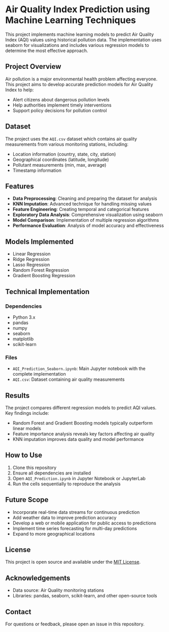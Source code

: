 # Air Quality Index Prediction using Machine Learning Techniques

This project implements machine learning models to predict Air Quality Index (AQI) values using historical pollution data. The implementation uses seaborn for visualizations and includes various regression models to determine the most effective approach.

## Project Overview

Air pollution is a major environmental health problem affecting everyone. This project aims to develop accurate prediction models for Air Quality Index to help:
- Alert citizens about dangerous pollution levels
- Help authorities implement timely interventions
- Support policy decisions for pollution control

## Dataset

The project uses the `AQI.csv` dataset which contains air quality measurements from various monitoring stations, including:
- Location information (country, state, city, station)
- Geographical coordinates (latitude, longitude)
- Pollutant measurements (min, max, average)
- Timestamp information

## Features

- **Data Preprocessing**: Cleaning and preparing the dataset for analysis
- **KNN Imputation**: Advanced technique for handling missing values
- **Feature Engineering**: Creating temporal and categorical features
- **Exploratory Data Analysis**: Comprehensive visualization using seaborn
- **Model Comparison**: Implementation of multiple regression algorithms
- **Performance Evaluation**: Analysis of model accuracy and effectiveness

## Models Implemented

- Linear Regression
- Ridge Regression
- Lasso Regression
- Random Forest Regression
- Gradient Boosting Regression

## Technical Implementation

### Dependencies

- Python 3.x
- pandas
- numpy
- seaborn
- matplotlib
- scikit-learn

### Files

- `AQI_Prediction_Seaborn.ipynb`: Main Jupyter notebook with the complete implementation
- `AQI.csv`: Dataset containing air quality measurements

## Results

The project compares different regression models to predict AQI values. Key findings include:
- Random Forest and Gradient Boosting models typically outperform linear models
- Feature importance analysis reveals key factors affecting air quality
- KNN imputation improves data quality and model performance

## How to Use

1. Clone this repository
2. Ensure all dependencies are installed
3. Open `AQI_Prediction.ipynb` in Jupyter Notebook or JupyterLab
4. Run the cells sequentially to reproduce the analysis

## Future Scope

- Incorporate real-time data streams for continuous prediction
- Add weather data to improve prediction accuracy
- Develop a web or mobile application for public access to predictions
- Implement time series forecasting for multi-day predictions
- Expand to more geographical locations

## License

This project is open source and available under the [MIT License](LICENSE).

## Acknowledgements

- Data source: Air Quality monitoring stations
- Libraries: pandas, seaborn, scikit-learn, and other open-source tools

## Contact

For questions or feedback, please open an issue in this repository.
